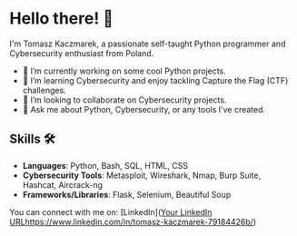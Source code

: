 # Hello there! 👋

I'm Tomasz Kaczmarek, a passionate self-taught Python programmer and Cybersecurity enthusiast from Poland.

- 🔭 I’m currently working on some cool Python projects.
- 🌱 I’m learning Cybersecurity and enjoy tackling Capture the Flag (CTF) challenges.
- 👯 I’m looking to collaborate on Cybersecurity projects.
- 💬 Ask me about Python, Cybersecurity, or any tools I've created.

## Skills 🛠️

- **Languages**: Python, Bash, SQL, HTML, CSS
- **Cybersecurity Tools**: Metasploit, Wireshark, Nmap, Burp Suite, Hashcat, Aircrack-ng
- **Frameworks/Libraries**: Flask, Selenium, Beautiful Soup


You can connect with me on:
[LinkedIn]([Your LinkedIn URL](https://www.linkedin.com/in/tomasz-kaczmarek-79184426b/)https://www.linkedin.com/in/tomasz-kaczmarek-79184426b/)
